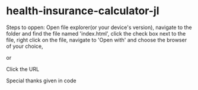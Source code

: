 # health-insurance-calculator-jl

Steps to oppen:
Open file explorer(or your device's version), 
navigate to the folder and find the file named 'index.html', 
click the check box next to the file, 
right click on the file, 
navigate to 'Open with' and choose the browser of your choice, 

or

Click the URL

Special thanks given in code
